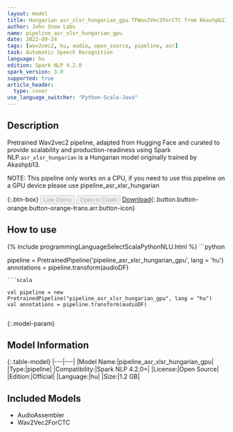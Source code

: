 ```yaml
---
layout: model
title: Hungarian asr_xlsr_hungarian_gpu TFWav2Vec2ForCTC from Akashpb13
author: John Snow Labs
name: pipeline_asr_xlsr_hungarian_gpu
date: 2022-09-24
tags: [wav2vec2, hu, audio, open_source, pipeline, asr]
task: Automatic Speech Recognition
language: hu
edition: Spark NLP 4.2.0
spark_version: 3.0
supported: true
article_header:
  type: cover
use_language_switcher: "Python-Scala-Java"
---
```


## Description

Pretrained Wav2vec2  pipeline, adapted from Hugging Face and curated to provide scalability and production-readiness using Spark NLP.`asr_xlsr_hungarian` is a Hungarian model originally trained by Akashpb13.

NOTE: This pipeline only works on a CPU, if you need to use this pipeline on a GPU device please use pipeline_asr_xlsr_hungarian

{:.btn-box}
<button class="button button-orange" disabled>Live Demo</button>
<button class="button button-orange" disabled>Open in Colab</button>
[Download](https://s3.amazonaws.com/auxdata.johnsnowlabs.com/public/models/pipeline_asr_xlsr_hungarian_gpu_hu_4.2.0_3.0_1664033751890.zip){:.button.button-orange.button-orange-trans.arr.button-icon}

## How to use



<div class="tabs-box" markdown="1">
{% include programmingLanguageSelectScalaPythonNLU.html %}
```python

pipeline = PretrainedPipeline('pipeline_asr_xlsr_hungarian_gpu', lang = 'hu')
annotations =  pipeline.transform(audioDF)
    
```
```scala

val pipeline = new PretrainedPipeline("pipeline_asr_xlsr_hungarian_gpu", lang = "hu")
val annotations = pipeline.transform(audioDF)
    
```
</div>

{:.model-param}
## Model Information

{:.table-model}
|---|---|
|Model Name:|pipeline_asr_xlsr_hungarian_gpu|
|Type:|pipeline|
|Compatibility:|Spark NLP 4.2.0+|
|License:|Open Source|
|Edition:|Official|
|Language:|hu|
|Size:|1.2 GB|

## Included Models

- AudioAssembler
- Wav2Vec2ForCTC